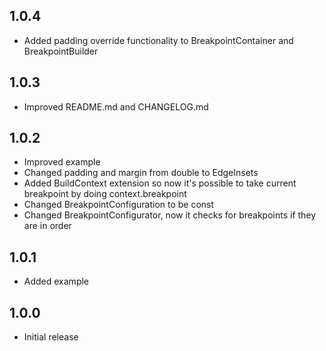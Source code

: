 ## 1.0.4

- Added padding override functionality to BreakpointContainer and BreakpointBuilder

## 1.0.3

- Improved README.md and CHANGELOG.md

## 1.0.2

- Improved example
- Changed padding and margin from double to EdgeInsets
- Added BuildContext extension so now it's possible to take current breakpoint by doing context.breakpoint
- Changed BreakpointConfiguration to be const
- Changed BreakpointConfigurator, now it checks for breakpoints if they are in order

## 1.0.1

- Added example

## 1.0.0

- Initial release
